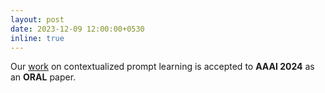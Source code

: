 ```yaml
---
layout: post
date: 2023-12-09 12:00:00+0530
inline: true
---
```


Our [work](https://arxiv.org/abs/2307.00910) on contextualized prompt learning is accepted to **AAAI 2024** as an **ORAL** paper. 